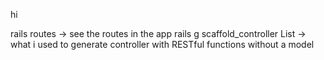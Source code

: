 hi

rails routes -> see the routes in the app
rails g scaffold_controller List -> what i used to generate controller with RESTful functions without a model
